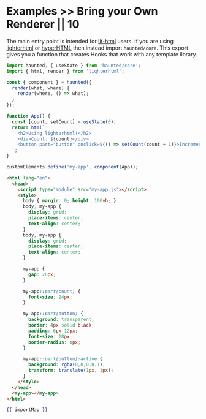 # Examples >> Bring your Own Renderer || 10

<style data-helmet>
  html { --playground-ide-height: 420px; } /* lol you said 420 */
</style>

The main entry point is intended for [lit-html](https://github.com/Polymer/lit-html) users. If you are using [lighterhtml](https://github.com/WebReflection/lighterhtml) or [hyperHTML](https://github.com/WebReflection/hyperHTML) then instead import `haunted/core`. This export gives you a function that creates Hooks that work with any template library.

```js playground lighterhtml my-app.js
import haunted, { useState } from 'haunted/core';
import { html, render } from 'lighterhtml';

const { component } = haunted({
  render(what, where) {
    render(where, () => what);
  }
});

function App() {
  const [count, setCount] = useState(0);
  return html`
    <h2>Using lighterhtml!</h2>
    <div>Count: ${count}</div>
    <button part="button" onclick=${() => setCount(count + 1)}>Increment</button>
  `;
}

customElements.define('my-app', component(App));
```

```html playground-file lighterhtml index.html
<html lang="en">
  <head>
    <script type="module" src="my-app.js"></script>
    <style>
      body { margin: 0; height: 100vh; }
      body, my-app {
        display: grid;
        place-items: center;
        text-align: center;
      }
      body, my-app {
        display: grid;
        place-items: center;
        text-align: center;
      }

      my-app {
        gap: 20px;
      }

      my-app::part(count) {
        font-size: 24px;
      }

      my-app::part(button) {
        background: transparent;
        border: 4px solid black;
        padding: 6px 12px;
        font-size: 18px;
        border-radius: 8px;
      }

      my-app::part(button):active {
        background: rgba(0,0,0,0.1);
        transform: translate(1px, 1px);
      }
    </style>
  </head>
  <my-app></my-app>
</html>
```

```handlebars playground-import-map lighterhtml
{{ importMap }}
```
